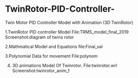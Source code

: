 # TwinRotor-PID-Controller-
 Twin Motor PID Controller Model with Animation (3D TwinRotor)

1.TwinRotor PID controller  Model 
File:TRMS_model_final_2019
Screenshot:diagram of twins rotor

2.Mathmatical Model and Equations 
file:Final_val

3.Polynomial Data  for movement 
File:polynom

4. 3D animations Model Of Twinrotor.
File:twinrotor.wrl
Screenshot:twinrotor_anim_1
